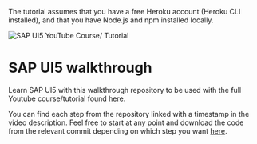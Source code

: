 The tutorial assumes that you have a free Heroku account (Heroku CLI installed), and that you have Node.js and npm installed locally.

![SAP UI5 YouTube Course/ Tutorial](https://user-images.githubusercontent.com/19891236/95460237-996b5c00-096c-11eb-9417-b15a384e098c.png)

# SAP UI5 walkthrough

Learn SAP UI5 with this walkthrough repository to be used with the full Youtube course/tutorial found [here](https://youtu.be/mmSB85rWQ3w).
 
You can find each step from the repository linked with a timestamp in the video description. Feel free to start at any point and download the code from the relevant commit depending on which step you want [here](https://github.com/brandoncaulfield/sap-ui5-walkthrough/commits/main).


 
